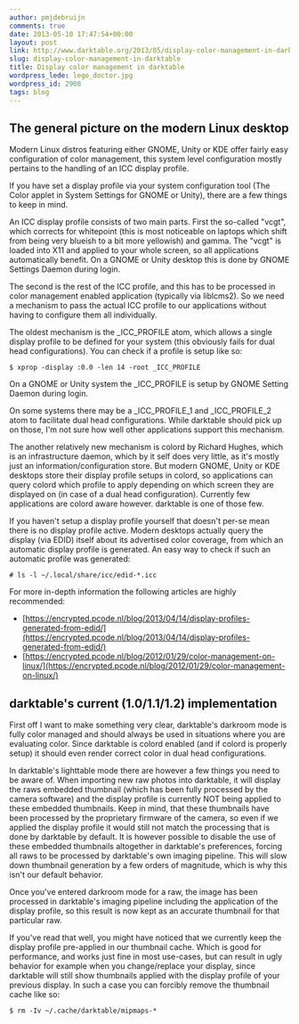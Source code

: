 ```yaml
---
author: pmjdebruijn
comments: true
date: 2013-05-10 17:47:54+00:00
layout: post
link: http://www.darktable.org/2013/05/display-color-management-in-darktable/
slug: display-color-management-in-darktable
title: Display color management in darktable
wordpress_lede: lego_doctor.jpg
wordpress_id: 2908
tags: blog
---
```


## The general picture on the modern Linux desktop

Modern Linux distros featuring either GNOME, Unity or KDE offer fairly easy configuration of color management, this system level configuration mostly pertains to the handling of an ICC display profile.

If you have set a display profile via your system configuration tool (The Color applet in System Settings for GNOME or Unity), there are a few things to keep in mind.

An ICC display profile consists of two main parts. First the so-called "vcgt", which corrects for whitepoint (this is most noticeable on laptops which shift from being very blueish to a bit more yellowish) and gamma. The "vcgt" is loaded into X11 and applied to your whole screen, so all applications automatically benefit. On a GNOME or Unity desktop this is done by GNOME Settings Daemon during login.

The second is the rest of the ICC profile, and this has to be processed in color management enabled application (typically via liblcms2). So we need a mechanism to pass the actual ICC profile to our applications without having to configure them all individually.

The oldest mechanism is the _ICC_PROFILE atom, which allows a single display profile to be defined for your system (this obviously fails for dual head configurations). You can check if a profile is setup like so:

    $ xprop -display :0.0 -len 14 -root _ICC_PROFILE

On a GNOME or Unity system the _ICC_PROFILE is setup by GNOME Setting Daemon during login.

On some systems there may be a _ICC_PROFILE_1 and _ICC_PROFILE_2 atom to facilitate dual head configurations. While darktable should pick up on those, I'm not sure how well other applications support this mechanism.

The another relatively new mechanism is colord by Richard Hughes, which is an infrastructure daemon, which by it self does very little, as it's mostly just an information/configuration store. But modern GNOME, Unity or KDE desktops store their display profile setups in colord, so applications can query colord which profile to apply depending on which screen they are displayed on (in case of a dual head configuration). Currently few applications are colord aware however. darktable is one of those few.

If you haven't setup a display profile yourself that doesn't per-se mean there is no display profile active. Modern desktops actually query the display (via EDID) itself about its advertised color coverage, from which an automatic display profile is generated. An easy way to check if such an automatic profile was generated:

    # ls -l ~/.local/share/icc/edid-*.icc

For more in-depth information the following articles are highly recommended:

* [https://encrypted.pcode.nl/blog/2013/04/14/display-profiles-generated-from-edid/](https://encrypted.pcode.nl/blog/2013/04/14/display-profiles-generated-from-edid/)
* [https://encrypted.pcode.nl/blog/2012/01/29/color-management-on-linux/](https://encrypted.pcode.nl/blog/2012/01/29/color-management-on-linux/)

## darktable's current (1.0/1.1/1.2) implementation

First off I want to make something very clear, darktable's darkroom mode is fully color managed and should always be used in situations where you are evaluating color. Since darktable is colord enabled (and if colord is properly setup) it should even render correct color in dual head configurations.

In darktable's lighttable mode there are however a few things you need to be aware of. When importing new raw photos into darktable, it will display the raws embedded thumbnail (which has been fully processed by the camera software) and the display profile is currently NOT being applied to these embedded thumbnails. Keep in mind, that these thumbnails have been processed by the proprietary firmware of the camera, so even if we applied the display profile it would still not match the processing that is done by darktable by default. It is however possible to disable the use of these embedded thumbnails altogether in darktable's preferences, forcing all raws to be processed by darktable's own imaging pipeline. This will slow down thumbnail generation by a few orders of magnitude, which is why this isn't our default behavior.

Once you've entered darkroom mode for a raw, the image has been processed in darktable's imaging pipeline including the application of the display profile, so this result is now kept as an accurate thumbnail for that particular raw.

If you've read that well, you might have noticed that we currently keep the display profile pre-applied in our thumbnail cache. Which is good for performance, and works just fine in most use-cases, but can result in ugly behavior for example when you change/replace your display, since darktable will still show thumbnails applied with the display profile of your previous display. In such a case you can forcibly remove the thumbnail cache like so:

    $ rm -Iv ~/.cache/darktable/mipmaps-*
